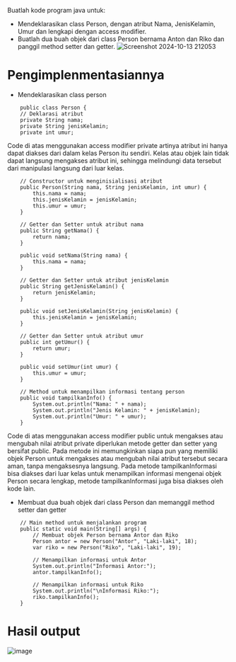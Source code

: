 Buatlah kode program java untuk:
- Mendeklarasikan class Person, dengan atribut Nama, JenisKelamin, Umur dan lengkapi dengan access modifier.
- Buatlah dua buah objek dari class Person bernama Anton dan Riko dan panggil method setter dan getter.
![Screenshot 2024-10-13 212053](https://github.com/user-attachments/assets/60e59072-a986-4428-952d-567cd3368c2f)
# Pengimplenmentasiannya
- Mendeklarasikan class person
```
    public class Person {
    // Deklarasi atribut
    private String nama;
    private String jenisKelamin;
    private int umur;
```
Code di atas menggunakan access modifier private artinya atribut ini hanya dapat diakses dari dalam kelas Person itu sendiri. Kelas atau objek lain tidak dapat langsung mengakses atribut ini, sehingga melindungi data tersebut dari manipulasi langsung dari luar kelas.

```
    // Constructor untuk menginisialisasi atribut
    public Person(String nama, String jenisKelamin, int umur) {
        this.nama = nama;
        this.jenisKelamin = jenisKelamin;
        this.umur = umur;
    }

    // Getter dan Setter untuk atribut nama
    public String getNama() {
        return nama;
    }

    public void setNama(String nama) {
        this.nama = nama;
    }

    // Getter dan Setter untuk atribut jenisKelamin
    public String getJenisKelamin() {
        return jenisKelamin;
    }

    public void setJenisKelamin(String jenisKelamin) {
        this.jenisKelamin = jenisKelamin;
    }

    // Getter dan Setter untuk atribut umur
    public int getUmur() {
        return umur;
    }

    public void setUmur(int umur) {
        this.umur = umur;
    }

    // Method untuk menampilkan informasi tentang person
    public void tampilkanInfo() {
        System.out.println("Nama: " + nama);
        System.out.println("Jenis Kelamin: " + jenisKelamin);
        System.out.println("Umur: " + umur);
    }
 ```
Code di atas menggunakan access modifier public untuk mengakses atau mengubah nilai atribut private diperlukan metode getter dan setter yang bersifat public. Pada metode ini memungkinkan siapa pun yang memiliki objek Person untuk mengakses atau mengubah nilai atribut tersebut secara aman, tanpa mengaksesnya langsung. Pada metode tampilkanInformasi bisa diakses dari luar kelas untuk menampilkan informasi mengenai objek Person secara lengkap, metode tampilkanInformasi juga bisa diakses oleh kode lain.
-  Membuat dua buah objek dari class Person dan memanggil method setter dan getter
```
    // Main method untuk menjalankan program
    public static void main(String[] args) {
        // Membuat objek Person bernama Antor dan Riko
        Person antor = new Person("Antor", "Laki-laki", 18);
        var riko = new Person("Riko", "Laki-laki", 19);

        // Menampilkan informasi untuk Antor
        System.out.println("Informasi Antor:");
        antor.tampilkanInfo();

        // Menampilkan informasi untuk Riko
        System.out.println("\nInformasi Riko:");
        riko.tampilkanInfo();
    }
```
# Hasil output
![image](https://github.com/user-attachments/assets/edf5ffd3-ead8-459b-9719-ca8453d089f4)
